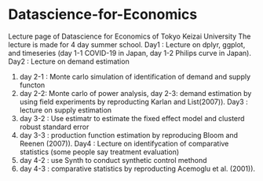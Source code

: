 # Datascience-for-Economics
Lecture page of Datascience for Economics of Tokyo Keizai University
The lecture is made for 4 day summer school.
Day1 : Lecture on dplyr, ggplot, and timeseries (day 1-1  COVID-19 in Japan, day 1-2 Philips curve in Japan).
Day2 : Lecture on demand estimation
1. day 2-1 : Monte carlo simulation of identification of demand and supply functon
2. day 2-2: Monte carlo of power analysis, day 2-3: demand estimation by using field experiments by reproducting Karlan and List(2007)).
Day3 : lecture on supply estimation
1. day 3-2 : Use estimatr to estimate the fixed effect model and clusterd robust standard error
2. day 3-3 : production function estimation by reproducing Bloom and Reenen (2007)).
Day4 : Lecture on identifycation of comparative statistics (some people say treatment evaluation)
1. day 4-2 : use Synth to conduct synthetic control methond
2. day 4-3 : comparative statistics by reproducting Acemoglu et al. (2001)).
